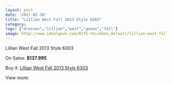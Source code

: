 ```yaml
---
layout: post
date: '2017-02-28'
title: "Lillian West Fall 2013 Style 6303"
category: 
tags: ["dresses","lillian","west","gowns","fall"]
image: http://www.idealgown.com/8275-thickbox_default/lillian-west-fall-2013-style-6303.jpg
---
```

Lillian West Fall 2013 Style 6303

On Sales: **$137.995**
<a href="https://www.idealgown.com/en/justin-alexander/3453-lillian-west-fall-2013-style-6303.html"><amp-img layout="responsive" width="600" height="600" src="//www.idealgown.com/8275-thickbox_default/lillian-west-fall-2013-style-6303.jpg" alt="Lillian West Fall 2013 Style 6303 0" /></a>
<a href="https://www.idealgown.com/en/justin-alexander/3453-lillian-west-fall-2013-style-6303.html"><amp-img layout="responsive" width="600" height="600" src="//www.idealgown.com/8277-thickbox_default/lillian-west-fall-2013-style-6303.jpg" alt="Lillian West Fall 2013 Style 6303 1" /></a>
<a href="https://www.idealgown.com/en/justin-alexander/3453-lillian-west-fall-2013-style-6303.html"><amp-img layout="responsive" width="600" height="600" src="//www.idealgown.com/8276-thickbox_default/lillian-west-fall-2013-style-6303.jpg" alt="Lillian West Fall 2013 Style 6303 2" /></a>

Buy it: [Lillian West Fall 2013 Style 6303](https://www.idealgown.com/en/justin-alexander/3453-lillian-west-fall-2013-style-6303.html "Lillian West Fall 2013 Style 6303")

View more: [](https://www.idealgown.com/en/- "")